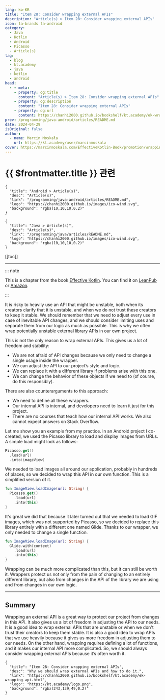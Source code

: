 ```yaml
---
lang: ko-KR
title: "Item 28: Consider wrapping external APIs"
description: "Article(s) > Item 28: Consider wrapping external APIs"
icon: fa-brands fa-android
category: 
  - Java
  - Kotlin
  - Android
  - Picasso
  - Article(s)
tag: 
  - blog
  - kt.academy
  - java
  - kotlin
  - android
head:
  - - meta:
    - property: og:title
      content: "Article(s) > Item 28: Consider wrapping external APIs"
    - property: og:description
      content: "Item 28: Consider wrapping external APIs"
    - property: og:url
      content: https://chanhi2000.github.io/bookshelf/kt.academy/ek-wrapping-api.html
prev: /programming/java-android/articles/README.md
date: 2024-04-29
isOriginal: false
author: 
  - name: Marcin Moskała
    url: https://kt.academy/user/marcinmoskala
cover: https://marcinmoskala.com/EffectiveKotlin-Book/promotion/wrapping_api.jpg
---
```


# {{ $frontmatter.title }} 관련

```component VPCard
{
  "title": "Android > Article(s)",
  "desc": "Article(s)",
  "link": "/programming/java-android/articles/README.md",
  "logo": "https://chanhi2000.github.io/images/ico-wind.svg",
  "background": "rgba(10,10,10,0.2)"
}
```

```component VPCard
{
  "title": "Java > Article(s)",
  "desc": "Article(s)",
  "link": "/programming/java/articles/README.md",
  "logo": "https://chanhi2000.github.io/images/ico-wind.svg",
  "background": "rgba(10,10,10,0.2)"
}
```

[[toc]]

---

<SiteInfo
  name="Item 28: Consider wrapping external APIs"
  desc="Why we should wrap external APIs and how to do it."
  url="https://kt.academy/article/ek-wrapping-api"
  logo="https://kt.academy/logo.png"
  preview="https://marcinmoskala.com/EffectiveKotlin-Book/promotion/wrapping_api.jpg"/>

::: note

This is a chapter from the book [Effective Kotlin](/book/effectivekotlin). You can find it on [<FontIcon icon="fas fa-globe"/>LeanPub](https://leanpub.com/effectivekotlin) or [<FontIcon icon="fa-brands fa-amazon"/>Amazon](https://amazon.com/Effective-Kotlin-Best-Practices-Developers-ebook/dp/B0CHBR5XPF/).

:::

It is risky to heavily use an API that might be unstable, both when its creators clarify that it is unstable, and when we do not trust these creators to keep it stable. We should remember that we need to adjust every use in case of inevitable API changes, and we should consider limiting uses and separate them from our logic as much as possible. This is why we often wrap potentially unstable external library APIs in our own project.

This is not the only reason to wrap external APIs. This gives us a lot of freedom and stability:

- We are not afraid of API changes because we only need to change a single usage inside the wrapper.
- We can adjust the API to our project’s style and logic.
- We can replace it with a different library if problems arise with this one.
- We can change the behavior of these objects if we need to (of course, do this responsibly).

There are also counterarguments to this approach:

- We need to define all these wrappers.
- Our internal API is internal, and developers need to learn it just for this project.
- There are no courses that teach how our internal API works. We also cannot expect answers on Stack Overflow.

Let me show you an example from my practice. In an Android project I co-created, we used the Picasso library to load and display images from URLs. A simple load might look as follows:

```kotlin
Picasso.get()
  .load(url)
  .into(imageView)
```

We needed to load images all around our application, probably in hundreds of places, so we decided to wrap this API in our own function. This is a simplified version of it.

```kotlin
fun ImageView.loadImage(url: String) {
  Picasso.get()
    .load(url)
    .into(this)
}
```

It's great we did that because it later turned out that we needed to load GIF images, which was not supported by Picasso, so we decided to replace this library entirely with a different one named Glide. Thanks to our wrapper, we only needed to change a single function.

```kotlin
fun ImageView.loadImage(url: String) {
  Glide.with(context)
    .load(url)
    .into(this)
}
```

Wrapping can be much more complicated than this, but it can still be worth it. Wrappers protect us not only from the pain of changing to an entirely different library, but also from changes in the API of the library we are using and from changes in our own logic.

---

## Summary

Wrapping an external API is a great way to protect our project from changes in this API. It also gives us a lot of freedom in adjusting the API to our needs. It is a good idea to wrap external APIs that are unstable or when we don't trust their creators to keep them stable. It is also a good idea to wrap APIs that we use heavily because it gives us more freedom in adjusting them to our needs. On the other hand, wrapping requires defining a lot of functions, and it makes our internal API more complicated. So, we should always consider wrapping external APIs because it’s often worth it.

<!-- TODO: add ARTICLE CARD -->
```component VPCard
{
  "title": "Item 28: Consider wrapping external APIs",
  "desc": "Why we should wrap external APIs and how to do it.",
  "link": "https://chanhi2000.github.io/bookshelf/kt.academy/ek-wrapping-api.html",
  "logo": "https://kt.academy/logo.png",
  "background": "rgba(243,139,49,0.2)"
}
```
